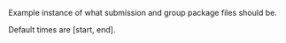 Example instance of what submission and group package files should be.

Default times are [start, end].